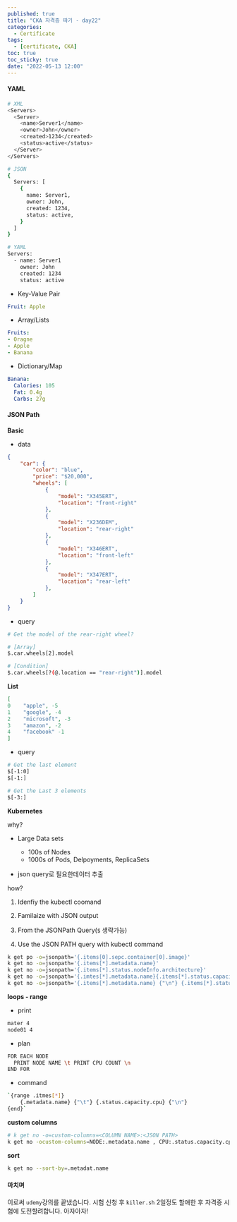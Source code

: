 ```yaml
---
published: true
title: "CKA 자격증 따기 - day22"
categories:
  - Certificate
tags:
  - [certificate, CKA]
toc: true
toc_sticky: true
date: "2022-05-13 12:00"
---
```


#### YAML

```bash
# XML
<Servers>
  <Server>
    <name>Server1</name>
    <owner>John</owner>
    <created>1234</created>
    <status>active</status>
  </Server>
</Servers>

# JSON
{
  Servers: [
    {
      name: Server1,
      owner: John,
      created: 1234,
      status: active,
    }
  ]
}

# YAML
Servers:
  - name: Server1
    owner: John
    created: 1234
    status: active
```

* Key-Value Pair

```yaml
Fruit: Apple
```

* Array/Lists

```yaml
Fruits:
- Oragne
- Apple
- Banana
```

* Dictionary/Map

```yaml
Banana:
  Calories: 105
  Fat: 0.4g
  Carbs: 27g 
```

#### JSON Path

**Basic**

* data

```json
{
    "car": {
        "color": "blue",
        "price": "$20,000",
        "wheels": [
            {
                "model": "X345ERT",
                "location": "front-right"
            },
            {
                "model": "X236DEM",
                "location": "rear-right"
            },
            {
                "model": "X346ERT",
                "location": "front-left"
            },
            {
                "model": "X347ERT",
                "location": "rear-left"
            },
        ]
    }
}
```

* query

```bash
# Get the model of the rear-right wheel?

# [Array] 
$.car.wheels[2].model

# [Condition]
$.car.wheels[?(@.location == "rear-right")].model
```

**List**

```json
[
0    "apple", -5
1    "google", -4
2    "microsoft", -3
3    "amazon", -2
4    "facebook" -1 
]
```

* query

```bash
# Get the last element
$[-1:0]
$[-1:]

# Get the Last 3 elements
$[-3:]
```

**Kubernetes**

why? 

* Large Data sets
  * 100s of Nodes
  * 1000s of Pods, Delpoyments, ReplicaSets

* json query로 필요한데이터 추출

how?

1. Idenfiy the kubectl coomand
2. Familaize with JSON output
3. From the JSONPath Query(`$` 생략가능)

1. Use the JSON PATH query with kubectl command

```bash
k get po -o=jsonpath='{.items[0].sepc.container[0].image}'
k get no -o=jsonpath='{.items[*].metadata.name}'
k get no -o=jsonpath='{.items[*].status.nodeInfo.architecture}'
k get no -o=jsonpath='{.imtes[*].metadata.name}{.items[*].status.capacity.cpu}'
k get no -o=jsonpath='{.items[*].metadata.name} {"\n"} {.items[*].status.capacity.cpu}'
```

**loops - range**

* print

```bash
mater 4
node01 4
```

* plan

```bash
FOR EACH NODE
  PRINT NODE NAME \t PRINT CPU COUNT \n
END FOR
```

* command

```bash
`{range .itmes[*]}
	{.metadata.name} {"\t"} {.status.capacity.cpu} {"\n"}
{end}`
```

**custom columns**

```bash
# k get no -o=custom-columns=<COLUMN NAME>:<JSON PATH>
k get no -ocustom-columns=NODE:.metadata.name , CPU:.status.capacity.cpu
```

**sort**

```bash
k get no --sort-by=.metadat.name
```

#### 마치며

이로써 `udemy`강의를 끝냈습니다. 시험 신청 후 `killer.sh` 2일정도 할애한 후 자격증 시험에 도전할려합니다. 아자아자!
